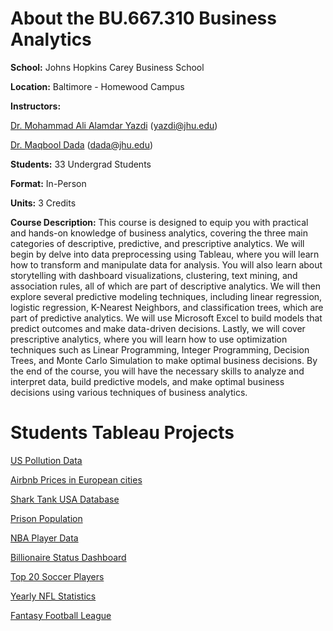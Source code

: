 # About the BU.667.310 Business Analytics

**School:** Johns Hopkins Carey Business School

**Location:** Baltimore - Homewood Campus

**Instructors:** 

[Dr. Mohammad Ali Alamdar Yazdi](https://carey.jhu.edu/faculty/faculty-directory/mohammad-ali-alamdar-yazdi-phd) (yazdi@jhu.edu)

[Dr. Maqbool Dada](https://carey.jhu.edu/faculty/faculty-directory/maqbool-dada-phd) (dada@jhu.edu)

**Students:** 33 Undergrad Students
  
**Format:** In-Person

**Units:** 3 Credits

**Course Description:** This course is designed to equip you with practical and hands-on knowledge of business analytics, covering the three main categories of descriptive, predictive, and prescriptive analytics. We will begin by delve into data preprocessing using Tableau, where you will learn how to transform and manipulate data for analysis. You will also learn about storytelling with dashboard visualizations, clustering, text mining, and association rules, all of which are part of descriptive analytics. We will then explore several predictive modeling techniques, including linear regression, logistic regression, K-Nearest Neighbors, and classification trees, which are part of predictive analytics. We will use Microsoft Excel to build models that predict outcomes and make data-driven decisions. Lastly, we will cover prescriptive analytics, where you will learn how to use optimization techniques such as Linear Programming, Integer Programming, Decision Trees, and Monte Carlo Simulation to make optimal business decisions. By the end of the course, you will have the necessary skills to analyze and interpret data, build predictive models, and make optimal business decisions using various techniques of business analytics.

# Students Tableau Projects

[US Pollution Data](https://public.tableau.com/views/U_S_AirPollution/AirPollution)

[Airbnb Prices in European cities](https://public.tableau.com/app/profile/sawyer.olson/viz/Team53AirbnbFinalProject/AirbnbFinalProject)

[Shark Tank USA Database](https://public.tableau.com/app/profile/tyler.han5506/viz/18dec23_project/Story1)

[Prison Population](https://public.tableau.com/views/MassIncarcerationPrisonerProject/EXPLORETHEUSCRISISOFMASSINCARCERATIONOVERTHEYEARS)

[NBA Player Data](https://public.tableau.com/views/NBAPlayers_17030177485690/Story1)	

[Billionaire Status Dashboard](https://public.tableau.com/app/profile/jessica2952/viz/BillionaireStatusDashboardFinal/BusinessAnalyticsDashboard)

[Top 20 Soccer Players](https://public.tableau.com/app/profile/jonathan.nichols8811/viz/Team113-BAProject/FinalDashboard?publish=yes)

[Yearly NFL Statistics](https://public.tableau.com/app/profile/jadon.archer/viz/FinalProjectBAS/YearlyNFLPlayerTeamStatistics?publish=yes)

[Fantasy Football League](https://public.tableau.com/app/profile/ethan.idnani/viz/AGuidetoWinningYourFantasyFootballLeague/Dashboard2?publish=yes)
